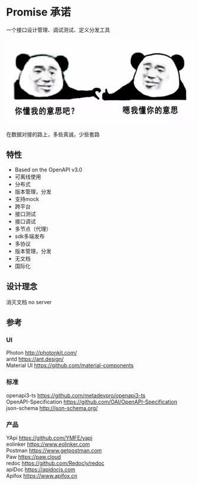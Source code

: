 # Promise 承诺

一个接口设计管理、调试测试、定义分发工具

![You know,](./appaaa/renderer/view/welcome/youknow.jpg)

在数据对接的路上，多些真诚，少些套路

## 特性
* Based on the OpenAPI v3.0
* 可离线使用
* 分布式
* 版本管理，分发
* 支持mock
* 跨平台
* 接口测试
* 接口调试
* 多节点（代理）
* sdk多端发布
* 多协议
* 版本管理，分发
* 无文档
* 国际化

## 设计理念
消灭文档
no server

##  参考
### UI
Photon http://photonkit.com/<br />
antd https://ant.design/<br />
Material UI https://github.com/material-components<br />
### 标准
openapi3-ts https://github.com/metadevpro/openapi3-ts<br />
OpenAPI-Specification https://github.com/OAI/OpenAPI-Specification<br />
json-schema http://json-schema.org/<br />
### 产品
YApi https://github.com/YMFE/yapi<br />
eolinker https://www.eolinker.com<br />
Postman https://www.getpostman.com<br />
Paw https://paw.cloud<br />
redoc https://github.com/Redocly/redoc<br />
apiDoc https://apidocjs.com<br />
Apifox https://www.apifox.cn<br />

